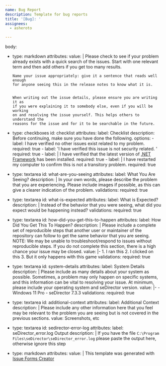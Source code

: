 ```yaml
---
name: Bug Report
description: Template for bug reports
title: '[Bug]: '
assignees:
  - asheroto

---
```

body:
  - type: markdown
    attributes:
      value: |
        Please check to see if your problem already exists with a quick search
        of the issues. Start with one relevant term and then add others if you
        get too many results.


        Name your issue appropriately: give it a sentence that reads well enough
        for anyone seeing this in the release notes to know what it is.


        When writing out the issue details, please ensure you are writing it as
        if you were explaining it to somebody else, even if you will be working
        on and resolving the issue yourself. This helps others to understand the
        reasons for the issue and for it to be searchable in the future.
  - type: checkboxes
    id: checklist
    attributes:
      label: Checklist
      description: Before continuing, make sure you have done the following.
      options:
        - label: I have verified no other issues exist related to my problem.
          required: true
        - label: 'I have verified this issue is not security related. '
          required: true
        - label: |
            I have verified that the latest version of [.NET
            Framework](https://dotnet.microsoft.com/en-us/download/dotnet-framework)
            has been installed.
          required: true
        - label: |
            I have restarted my computer to confirm this is not a transitory
            problem.
          required: true
  - type: textarea
    id: what-are-you-seeing
    attributes:
      label: What You Are Seeing?
      description: |
        In your own words, please describe the problem that you are
        experiencing. Please include images if possible, as this can give a
        clearer indication of the problem.
    validations:
      required: true
  - type: textarea
    id: what-is-expected
    attributes:
      label: What is Expected?
      description: |
        Instead of the behavior that you were seeing, what did you expect would
        be happening instead?
    validations:
      required: true
  - type: textarea
    id: how-did-you-get-this-to-happen
    attributes:
      label: How Did You Get This To Happen?
      description: |
        Please include a complete set of reproducible steps that another user or
        maintainer of the repository can follow to get the same behavior that
        you are seeing.  NOTE: We may be unable to troubleshoot/respond to
        issues without reproducible steps. If you do not complete this section,
        there is a high chance your issue may be closed.
      value: |-
        1. I ran this
        2. I clicked on this
        3. But it only happens with this game
    validations:
      required: true
  - type: textarea
    id: system-details
    attributes:
      label: System Details
      description: |
        Please include as many details about your system as possible. Sometimes,
        a problem may only happen on specific systems, and this information can
        be vital to resolving your issue. At minimum, please include your
        operating system and seDirector version.
      value: |-
        - Windows 11 Pro
        - seDirector 7.3.3
    validations:
      required: true
  - type: textarea
    id: additional-context
    attributes:
      label: Additional Context
      description: |
        Please include any other information here that you feel may be relevant
        to the problem you are seeing but is not covered in the previous
        sections.
      value: Screenshots, etc
  - type: textarea
    id: sedirector-error-log
    attributes:
      label: seDirector_error.log Output
      description: |
        If you have the file `C:\Program Files\seDirector\seDirector_error.log`
        please paste the output here, otherwise ignore this step
  - type: markdown
    attributes:
      value: |
        This template was generated with [Issue Forms
        Creator](https://issue-forms-creator.netlify.app)